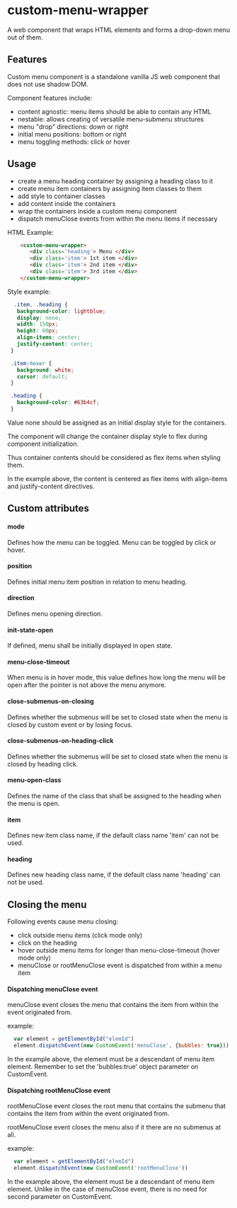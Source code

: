 # custom-menu-wrapper
A web component that wraps HTML elements and forms a drop-down menu out of them.

## Features
Custom menu component is a standalone vanilla JS web component that does not use shadow DOM.

Component features include:
- content agnostic: menu items should be able to contain any HTML
- nestable: allows creating of versatile menu-submenu structures
- menu "drop" directions: down or right
- initial menu positions: bottom or right
- menu toggling methods: click or hover

## Usage
- create a menu heading container by assigning a heading class to it
- create menu item containers by assigning item classes to them
- add style to container classes
- add content inside the containers
- wrap the containers inside a custom menu component
- dispatch menuClose events from within the menu items if necessary

HTML Example:

 ```html
     <custom-menu-wrapper>
        <div class='heading'> Menu </div>
        <div class='item'> 1st item </div>
        <div class='item'> 2nd item </div>
        <div class='item'> 3rd item </div>
     </custom-menu-wrapper>    
 ```
 
 Style example:
 
 ```css
   .item, .heading {
    background-color: lightblue;
    display: none;
    width: 150px;
    height: 60px;
    align-items: center;
    justify-content: center;
  }

  .item:hover {
    background: white;
    cursor: default;
  }

  .heading {
    background-color: #63b4cf;
  }
 ```
Value none should be assigned as an initial display style for the containers.

The component will change the container display style to flex during component initialization.

Thus container contents should be considered as flex items when styling them.

In the example above, the content is centered as flex items with align-items and justify-content directives.

## Custom attributes

#### mode

Defines how the menu can be toggled.
Menu can be toggled by click or hover.

#### position

Defines initial menu item position in relation to menu heading.

#### direction

Defines menu opening direction.

#### init-state-open

If defined, menu shall be initially displayed in open state.

#### menu-close-timeout

When menu is in hover mode, this value defines how long the menu will be open after the pointer is not above the menu anymore.

#### close-submenus-on-closing

Defines whether the submenus will be set to closed state when the menu is closed by custom event or by losing focus.

#### close-submenus-on-heading-click

Defines whether the submenus will be set to closed state when the menu is closed by heading click.

#### menu-open-class

Defines the name of the class that shall be assigned to the heading when the menu is open.

#### item

Defines new item class name, if the default class name 'item' can not be used.

#### heading

Defines new heading class name, if the default class name 'heading' can not be used.

## Closing the menu

Following events cause menu closing:

 * click outside menu items (click mode only)
 * click on the heading
 * hover outside menu items for longer than menu-close-timeout (hover mode only)
 * menuClose or rootMenuClose event is dispatched from within a menu item

#### Dispatching menuClose event

  menuClose event closes the menu that contains the item from within the event originated from.

  example:

```javascript
  var element = getElementById("elemId")
  element.dispatchEvent(new CustomEvent('menuClose', {bubbles: true}))
```

  In the example above, the element must be a descendant of menu item element.
  Remember to set the 'bubbles:true' object parameter on CustomEvent.

#### Dispatching rootMenuClose event

  rootMenuClose event closes the root menu that contains the submenu that contains the item from within the event originated from.

  rootMenuClose event closes the menu also if it there are no submenus at all.

example:

```javascript
  var element = getElementById("elemId")
  element.dispatchEvent(new CustomEvent('rootMenuClose'))
```

  In the example above, the element must be a descendant of menu item element. Unlike in the case of menuClose event, there is no need for second parameter on CustomEvent. 
